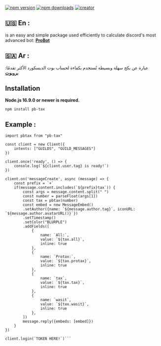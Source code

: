 <a href="https://www.npmjs.com/package/pb-tax"><img src="https://img.shields.io/npm/v/pb-tax.svg?maxAge=3600" alt="npm version" /></a>
<a href="https://www.npmjs.com/package/pb-tax"><img src="https://img.shields.io/npm/dt/pb-tax.svg?maxAge=3600" alt="npm downloads" /></a>
<a href="https://github.com/AhmdoDev"><img src="https://img.shields.io/static/v1?label=Made%20By&message=AhmdoDev&maxAge=3600" alt="creator" /></a>
## **🇺🇸 En** :
 is an easy and simple package used efficiently to calculate discord's most advanced bot: **[ProBot](https://probot.io/en)**

## **🇸🇦 Ar** : 
عبارة عن بكج سهلة وبسيطة تُستخدم بكفاءة لحساب بوت الديسكورد الأكثر تقدمًا: **[بروبوت](https://probot.io/ar)**

## Installation

**Node.js 16.9.0 or newer is required.**

```sh-session
npm install pb-tax
```
## **Example** :
```import { Client, MessageEmbed} from "discord.js"
import pbtax from "pb-tax"

const client = new Client({
    intents: ["GUILDS", "GUILD_MESSAGES"]
})

client.once('ready', () => {
    console.log(`${client.user.tag} is ready!`)
})

client.on('messageCreate', async (message) => {
    const prefix = `+`
    if(message.content.includes(`${prefix}tax`)) {
        const args = message.content.split(" ")
        const number = parseFloat(args[1])
        const tax = pbtax(number)
        const embed = new MessageEmbed()
        .setAuthor({name: `${message.author.tag}`, iconURL: `${message.author.avatarURL()}`})
        .setTimestamp()
        .setColor("BLURPLE")
        .addFields([
            {
                name: `All:`,
                value: `${tax.all}`,
                inline: true
            },
            {
                name: `Protax:`,
                value: `${tax.protax}`,
                inline: true
            },
            {
                name: `tax`,
                value: `${tax.tax}`,
                inline: true
            },
            {
                name: `wasit`,
                value: `${tax.wasit}`,
                inline: true
            },
        ])
        message.reply({embeds: [embed]})
    }
})

client.login(`TOKEN HERE!`)```